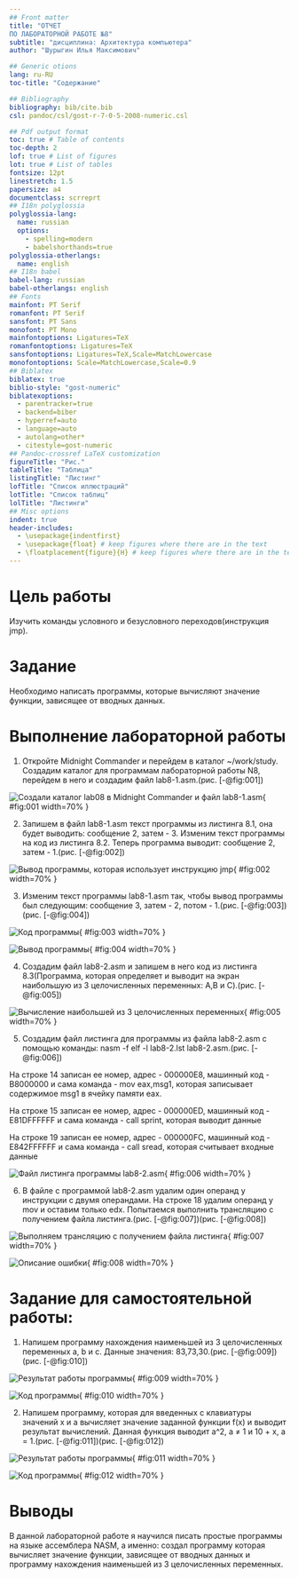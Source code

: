 ```yaml
---
## Front matter
title: "ОТЧЕТ 
ПО ЛАБОРАТОРНОЙ РАБОТЕ №8"
subtitle: "дисциплина: Архитектура компьютера"
author: "Шурыгин Илья Максимович"

## Generic otions
lang: ru-RU
toc-title: "Содержание"

## Bibliography
bibliography: bib/cite.bib
csl: pandoc/csl/gost-r-7-0-5-2008-numeric.csl

## Pdf output format
toc: true # Table of contents
toc-depth: 2
lof: true # List of figures
lot: true # List of tables
fontsize: 12pt
linestretch: 1.5
papersize: a4
documentclass: scrreprt
## I18n polyglossia
polyglossia-lang:
  name: russian
  options:
	- spelling=modern
	- babelshorthands=true
polyglossia-otherlangs:
  name: english
## I18n babel
babel-lang: russian
babel-otherlangs: english
## Fonts
mainfont: PT Serif
romanfont: PT Serif
sansfont: PT Sans
monofont: PT Mono
mainfontoptions: Ligatures=TeX
romanfontoptions: Ligatures=TeX
sansfontoptions: Ligatures=TeX,Scale=MatchLowercase
monofontoptions: Scale=MatchLowercase,Scale=0.9
## Biblatex
biblatex: true
biblio-style: "gost-numeric"
biblatexoptions:
  - parentracker=true
  - backend=biber
  - hyperref=auto
  - language=auto
  - autolang=other*
  - citestyle=gost-numeric
## Pandoc-crossref LaTeX customization
figureTitle: "Рис."
tableTitle: "Таблица"
listingTitle: "Листинг"
lofTitle: "Список иллюстраций"
lotTitle: "Список таблиц"
lolTitle: "Листинги"
## Misc options
indent: true
header-includes:
  - \usepackage{indentfirst}
  - \usepackage{float} # keep figures where there are in the text
  - \floatplacement{figure}{H} # keep figures where there are in the text
---
```


# Цель работы

Изучить команды условного и безусловного переходов(инструкция jmp).

# Задание

Необходимо написать программы, которые вычисляют значение функции, зависящее от вводных данных.

# Выполнение лабораторной работы

1. Откройте Midnight Commander и перейдем в каталог ~/work/study. Создадим каталог для программам лабораторной работы N8, перейдем в него и создадим файл lab8-1.asm.(рис. [-@fig:001])

![Создали каталог lab08 в Midnight Commander и файл lab8-1.asm](image/img-1.jpg){ #fig:001 width=70% }

2. Запишем в файл lab8-1.asm текст программы из листинга 8.1, она будет выводить: сообщение 2, затем - 3. Изменим текст программы на код из листинга 8.2. Теперь программа выводит: сообщение 2, затем - 1.(рис. [-@fig:002])

![Вывод программы, которая использует инструкцию jmp](image/img-2.jpg){ #fig:002 width=70% }

3. Изменим текст программы lab8-1.asm так, чтобы вывод программы был следующим: сообщение 3, затем - 2, потом - 1.(рис. [-@fig:003])(рис. [-@fig:004])

![Код программы](image/img-3.jpg){ #fig:003 width=70% }

![Вывод программы](image/img-4.jpg){ #fig:004 width=70% }

4. Создадим файл lab8-2.asm и запишем в него код из листинга 8.3(Программа, которая определяет и выводит на экран наибольшую из 3 целочисленных переменных: A,B и C).(рис. [-@fig:005])

![Вычисление наибольшей из 3 целочисленных переменных](image/img-5.jpg){ #fig:005 width=70% }

5. Создадим файл листинга для программы из файла lab8-2.asm с помощью команды: nasm -f elf -l lab8-2.lst lab8-2.asm.(рис. [-@fig:006])

На строке 14 записан ее номер, адрес - 000000E8, машинный код - B8000000 и сама команда - mov eax,msg1, которая записывает содержимое msg1 в ячейку памяти eax.

На строке 15 записан ее номер, адрес - 000000ED, машинный код - E81DFFFFFF и сама команда - call sprint, которая выводит данные

На строке 19 записан ее номер, адрес - 000000FC, машинный код - E842FFFFFF и сама команда - call sread, которая считывает входные данные

![Файл листинга программы lab8-2.asm](image/img-6.jpg){ #fig:006 width=70% }

6. В файле с программой lab8-2.asm удалим один операнд у инструкции с двумя операндами. На строке 18 удалим операнд у mov и оставим только edx. Попытаемся выполнить трансляцию с получением файла листинга.(рис. [-@fig:007])(рис. [-@fig:008])

![Выполняем трансляцию с получением файла листинга](image/img-7.jpg){ #fig:007 width=70% }

![Описание ошибки](image/img-8.jpg){ #fig:008 width=70% }

# Задание для самостоятельной работы:

1. Напишем программу нахождения наименьшей из 3 целочисленных переменных a, b и c. Данные значения: 83,73,30.(рис. [-@fig:009])(рис. [-@fig:010])

![Результат работы программы](image/img-9.jpg){ #fig:009 width=70% }

![Код программы](image/img-10.jpg){ #fig:010 width=70% }

2. Напишем программу, которая для введенных с клавиатуры значений x и a вычисляет значение заданной функции f(x) и выводит результат вычислений. Данная функция выводит a^2, a ≠ 1 и 10 + x, a = 1.(рис. [-@fig:011])(рис. [-@fig:012])

![Результат работы программы](image/img-11.jpg){ #fig:011 width=70% }

![Код программы](image/img-12.jpg){ #fig:012 width=70% }

# Выводы

В данной лабораторной работе я научился писать простые программы на языке ассемблера NASM, а именно: создал программу которая вычисляет значение функции, зависящее от вводных данных и программу нахождения наименьшей из 3 целочисленных переменных.